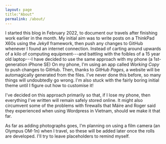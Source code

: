 ```yaml
---
layout: page
title:"About"
permalink: /about/
---
```


I started this blog in February 2022, to document our travels after finishing work earlier in the month. My initial aim was to write posts on a ThinkPad X60s using the *Jekyll* framework, then push any changes to GitHub whenever I found an internet connection. Instead of carting around upwards of a kilo of computing equipment---and battling with the foibles of a 15 year old laptop---I have decided to use the same approach with my phone (a 1st-generation iPhone SE) On my phone, I'm using an app called *Working Copy* to push changes to GitHub. Then, thanks to *GitHub Pages*, a website will be automagically generated from the files. I've never done this before, so many things will undoubtedly go wrong. I'm also stuck with the fairly boring initial theme until I figure out how to customise it!

I've decided on this approach primarily so that, if I lose my phone, then everything I've written will remain safely stored online. It might also circumvent some of the problems with firewalls that Máire and Roger said they experienced when using Wordpress in Vietnam, should we make it that far.

As far as adding photographs goes, I'm planning on using a film camera (an Olympus OM-1n) when I travel, so these will be added later once the rolls are developed. I'll try to leave placeholders to remind myself.
